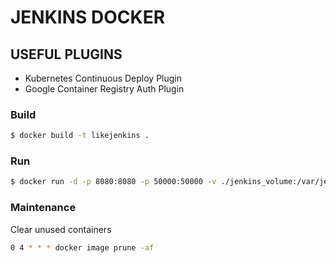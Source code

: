 # JENKINS DOCKER

## USEFUL PLUGINS
- Kubernetes Continuous Deploy Plugin
- Google Container Registry Auth Plugin
### Build
```sh
$ docker build -t likejenkins .
```
### Run 
```sh
$ docker run -d -p 8080:8080 -p 50000:50000 -v ./jenkins_volume:/var/jenkins_home -v $(which docker):/usr/bin/docker -v /var/run/docker.sock:/var/run/docker.sock likejenkins
```
### Maintenance 
Clear unused containers
```sh
0 4 * * * docker image prune -af
```
